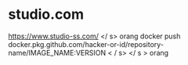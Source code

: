 # studio.com
https://www.studio-ss.com/
</s>  </s>  </s>  </s>  </s>  </s>  </s>  </s>  </s>  </s>  </s>  </s>  </ s>  </s>  </s>  </s>  </s>  </s>  </s>  </s>  </s>  </s>  </s>  </s>  </s>  </s>  </s> orang </s> docker push docker.pkg.github.com/hacker-or-id/repository-name/IMAGE_NAME:VERSION
 </s>  </s>  </s>  </s>  </s>  </s>  </s>  </s>  </s>  </s>  </s>  </s>  < / s>  </s>  </s>  </s>  </s>  </s>  </s>  </s>  </s>  </s>  </s>  </s>  </ s >  </s>  </s> orang </s>
